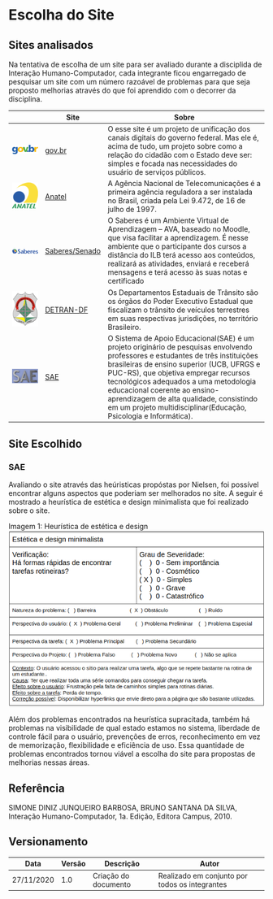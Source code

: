 # Escolha do Site

## Sites analisados

Na tentativa de escolha de um site para ser avaliado durante a
disciplida de Interação Humano-Computador, cada integrante ficou
engarregado de pesquisar um site com um número razoável de problemas
para que seja proposto melhorias através do que foi aprendido com
o decorrer da disciplina.

<i></i> | Site | Sobre
--------|------|------
![gov.br](../images/govbr.png) | [gov.br](https://www.gov.br/) | O esse site é um projeto de unificação dos canais digitais do governo federal. Mas ele é, acima de tudo, um projeto sobre como a relação do cidadão com o Estado deve ser: simples e focada nas necessidades do usuário de serviços públicos.
![Anatel](../images/anatellogo.png) | [Anatel](https://www.gov.br/anatel/pt-br/) | A Agência Nacional de Telecomunicações é a primeira agência reguladora a ser instalada no Brasil, criada pela Lei 9.472, de 16 de julho de 1997.
![Saberes Senado](../images/sabereslogo.png) | [Saberes/Senado](https://saberes.senado.leg.br/) | O Saberes é um Ambiente Virtual de Aprendizagem – AVA, baseado no Moodle, que visa facilitar a aprendizagem. É nesse ambiente que o participante dos cursos a distância do ILB terá acesso aos conteúdos, realizará as atividades, enviará e receberá mensagens e terá acesso às suas notas e certificado
![DETRAN-DF](../images/logo-detran.png) | [DETRAN-DF](http://www.detran.df.gov.br/) | Os Departamentos Estaduais de Trânsito são os órgãos do Poder Executivo Estadual que fiscalizam o trânsito de veículos terrestres em suas respectivas jurisdições, no território Brasileiro. 
![SAE](../images/top_sae.jpg) | [SAE](https://sae.ucb.br/sae/) | O Sistema de Apoio Educacional(SAE) é um projeto originário de pesquisas envolvendo professores e estudantes de três instituições brasileiras de ensino superior (UCB, UFRGS e PUC-RS), que objetiva empregar recursos tecnológicos adequados a uma metodologia educacional coerente ao ensino-aprendizagem de alta qualidade, consistindo em um projeto multidisciplinar(Educação, Psicologia e Informática).

## Site Escolhido

### SAE

Avaliando o site através das heúristicas propóstas por Nielsen, foi possível encontrar alguns aspectos que poderiam ser melhorados no site. A seguir é mostrado a heurística de estética e design minimalista que foi realizado sobre o site.

Imagem 1: Heurística de estética e design
![Análise SAE](../images/nielsen.png)

Além dos problemas encontrados na heurística supracitada, também há problemas na visibilidade de qual estado estamos no sistema, liberdade de controle fácil para o usuário, prevenções de erros, reconhecimento em vez de memorização, flexibilidade e eficiência de uso. Essa quantidade de problemas encontrados tornou viável a escolha do site para propostas de melhorias nessas áreas.

## Referência

SIMONE DINIZ JUNQUEIRO BARBOSA, BRUNO SANTANA DA SILVA, Interação Humano-Computador, 1a. Edição, Editora Campus, 2010.

## Versionamento

Data | Versão | Descrição | Autor
---- | ------ | --------- | -----
27/11/2020 | 1.0 | Criação do documento | Realizado em conjunto por todos os integrantes
